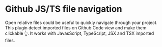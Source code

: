 # Github JS/TS file navigation

Open relative files could be useful to quickly navigate through your project.
This plugin detect imported files on Github Code view and make them clickable 👆.
It works with JavasScript, TypeScript, JSX and TSX imported files.

